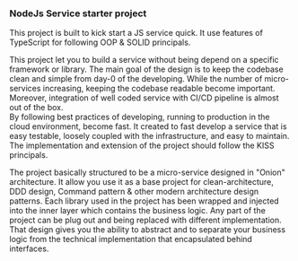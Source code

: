 ### NodeJs Service starter project

This project is built to kick start a JS service quick.
It use features of TypeScript for following OOP & SOLID principals.

This project let you to build a service without being depend on a specific framework or library.
The main goal of the design is to keep the codebase clean and simple from day-0 of the developing.
While the number of micro-services increasing, keeping the codebase readable become important.
Moreover, integration of well coded service with CI/CD pipeline is almost out of the box.  
By following best practices of developing, running to production in the cloud environment, become fast.
It created to fast develop a service that is easy testable, loosely coupled with the infrastructure, and easy to maintain.
The implementation and extension of the project should follow the KISS principals.

The project basically structured to be a micro-service designed in "Onion" architecture.
It allow you use it as a base project for clean-architecture, DDD design, Command pattern & other modern architecture design patterns.
Each library used in the project has been wrapped and injected into the inner layer which contains the business logic.
Any part of the project can be plug out and being replaced with different implementation.
That design gives you the ability to abstract and to separate your business logic from the technical implementation that encapsulated behind interfaces.

